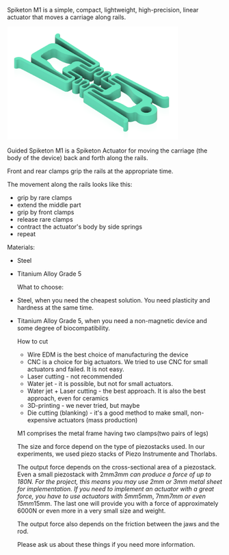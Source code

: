 Spiketon M1 is a simple, compact, lightweight, high-precision, linear actuator that moves a carriage along rails.




<img src="images/Green Spiketon M1.png" alt="Spiketon M1" width="400">

Guided Spiketon M1 is a Spiketon Actuator for moving the carriage (the body of the device) back and forth along the rails. 

Front and rear clamps grip the rails at the appropriate time. 


The movement along the rails looks like this:

- grip by rare clamps
- extend the middle part
- grip by front clamps
- release rare clamps
- contract the actuator's body by side springs
- repeat

Materials:
 - Steel
 - Titanium Alloy Grade 5


   
   What to choose:
- Steel, when you need the cheapest solution. You need plasticity and hardness at the same time.
- Titanium Alloy Grade 5, when you need a non-magnetic device and some degree of biocompatibility.


  How to cut
  - Wire EDM is the best choice of manufacturing the device
  - CNC is a choice for big actuators. We tried to use CNC for small actuators and failed. It is not easy.
  - Laser cutting - not recommended
  - Water jet - it is possible, but not for small actuators.
  - Water jet + Laser cutting - the best approach. It is also the best approach, even for ceramics
  - 3D-printing - we never tried, but maybe
  - Die cutting (blanking) -  it's a good method to make small, non-expensive actuators (mass production)

  M1 comprises the metal frame having two clamps(two pairs of legs)
  

  The size and force depend on the type of piezostacks used.
   In our experiments, we used piezo stacks of Piezo Instrumente and Thorlabs.

  The output force depends on the cross-sectional area of a piezostack. Even a small piezostack with 2mm*3mm can produce a force of up to 180N. For the project, this means you may use 2mm or 3mm metal sheet for implementation. If you need to implement an actuator with a great force, you have to use actuators with 5mm*5mm, 7mm*7mm or even 15mm*15mm. The last one will provide you with a force of approximately 6000N or even more in a very small size and weight.

  The output force also depends on the friction between the jaws and the rod.

    Please ask us about these things if you need more information.

